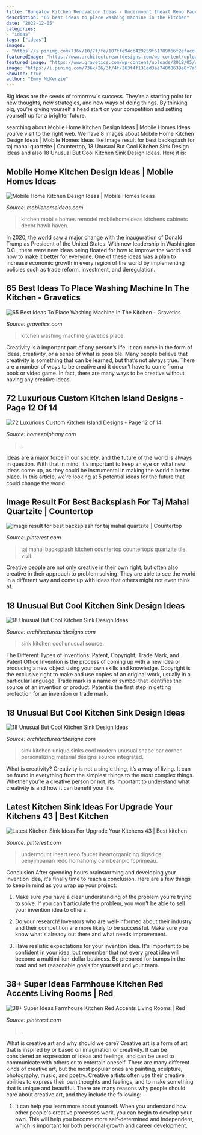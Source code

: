 ```yaml
---
title: "Bungalow Kitchen Renovation Ideas - Undermount Iheart Reno Faucet Iheartorganizing Digsdigs Penyimpanan Redo Homahomy Carribeanpic Fcprimeau"
description: "65 best ideas to place washing machine in the kitchen"
date: "2022-12-05"
categories:
- "ideas"
tags: ["ideas"]
images:
- "https://i.pinimg.com/736x/10/7f/fe/107ffe94cb429259f61789f66f2efacd.jpg"
featuredImage: "https://www.architectureartdesigns.com/wp-content/uploads/2015/05/1630-630x421.jpg"
featured_image: "https://www.gravetics.com/wp-content/uploads/2018/05/Washing-machine-in-kitchen-40.jpg"
image: "https://i.pinimg.com/736x/26/3f/4f/263f4f131ed3ae748f8639e8f7a56d33.jpg"
ShowToc: true
author: "Emmy McKenzie"
---
```



Big ideas are the seeds of tomorrow's success. They're a starting point for new thoughts, new strategies, and new ways of doing things. By thinking big, you're giving yourself a head start on your competition and setting yourself up for a brighter future.

	

		
searching about Mobile Home Kitchen Design Ideas | Mobile Homes Ideas you've visit to the right web. We have 8 Images about Mobile Home Kitchen Design Ideas | Mobile Homes Ideas like Image result for best backsplash for taj mahal quartzite | Countertop, 18 Unusual But Cool Kitchen Sink Design Ideas and also 18 Unusual But Cool Kitchen Sink Design Ideas. Here it is:
		
    
## Mobile Home Kitchen Design Ideas | Mobile Homes Ideas

<img loading=lazy src="http://mobilehomeideas.com/wp-content/uploads/2014/12/Mobile-Home-Kitchen-Design-Ideas.jpg" onerror="this.onerror=null;this.src='https://tse3.mm.bing.net/th?id=OIP.xoqL8eDLf3Tkxat-WPN4SwHaFJ&amp;pid=15.1';" alt="Mobile Home Kitchen Design Ideas | Mobile Homes Ideas">

_Source: mobilehomeideas.com_

>kitchen mobile homes remodel mobilehomeideas kitchens cabinets decor hawk haven. 

	

In 2020, the world saw a major change with the inauguration of Donald Trump as President of the United States. With new leadership in Washington D.C., there were new ideas being floated for how to improve the world and how to make it better for everyone. One of these ideas was a plan to increase economic growth in every region of the world by implementing policies such as trade reform, investment, and deregulation.

    
## 65 Best Ideas To Place Washing Machine In The Kitchen - Gravetics

<img loading=lazy src="https://www.gravetics.com/wp-content/uploads/2018/05/Washing-machine-in-kitchen-40.jpg" onerror="this.onerror=null;this.src='https://tse4.mm.bing.net/th?id=OIP.Nzl_EhG90vMPNknbc23o0gHaLH&amp;pid=15.1';" alt="65 Best Ideas To Place Washing Machine In The Kitchen - Gravetics">

_Source: gravetics.com_

>kitchen washing machine gravetics place. 

	

Creativity is a important part of any person’s life. It can come in the form of ideas, creativity, or a sense of what is possible. Many people believe that creativity is something that can be learned, but that’s not always true. There are a number of ways to be creative and it doesn’t have to come from a book or video game. In fact, there are many ways to be creative without having any creative ideas.

    
## 72 Luxurious Custom Kitchen Island Designs - Page 12 Of 14

<img loading=lazy src="https://homeepiphany.com/wp-content/uploads/2015/09/72-Luxurious-Custom-Kitchen-Island-Designs-59-681x1024.jpg" onerror="this.onerror=null;this.src='https://tse3.mm.bing.net/th?id=OIP.s3UFKmojRXTkWzeBHP2QJgHaLI&amp;pid=15.1';" alt="72 Luxurious Custom Kitchen Island Designs - Page 12 of 14">

_Source: homeepiphany.com_

>. 

	

Ideas are a major force in our society, and the future of the world is always in question. With that in mind, it's important to keep an eye on what new ideas come up, as they could be instrumental in making the world a better place. In this article, we're looking at 5 potential ideas for the future that could change the world.

    
## Image Result For Best Backsplash For Taj Mahal Quartzite | Countertop

<img loading=lazy src="https://i.pinimg.com/736x/26/3f/4f/263f4f131ed3ae748f8639e8f7a56d33.jpg" onerror="this.onerror=null;this.src='https://tse1.mm.bing.net/th?id=OIP.U__Xnx0gYCNlpL7AeZzZ_AHaLH&amp;pid=15.1';" alt="Image result for best backsplash for taj mahal quartzite | Countertop">

_Source: pinterest.com_

>taj mahal backsplash kitchen countertop countertops quartzite tile visit. 

	

Creative people are not only creative in their own right, but often also creative in their approach to problem solving. They are able to see the world in a different way and come up with ideas that others might not even think of.

    
## 18 Unusual But Cool Kitchen Sink Design Ideas

<img loading=lazy src="https://www.architectureartdesigns.com/wp-content/uploads/2015/05/1630-630x421.jpg" onerror="this.onerror=null;this.src='https://tse2.mm.bing.net/th?id=OIP.TtAHX5VckHAGRe7K0_9GAQHaE8&amp;pid=15.1';" alt="18 Unusual But Cool Kitchen Sink Design Ideas">

_Source: architectureartdesigns.com_

>sink kitchen cool unusual source. 

	

The Different Types of Inventions: Patent, Copyright, Trade Mark, and Patent Office
Invention is the process of coming up with a new idea or producing a new object using your own skills and knowledge. Copyright is the exclusive right to make and use copies of an original work, usually in a particular language. Trade mark is a name or symbol that identifies the source of an invention or product. Patent is the first step in getting protection for an invention or trade mark.

    
## 18 Unusual But Cool Kitchen Sink Design Ideas

<img loading=lazy src="https://www.architectureartdesigns.com/wp-content/uploads/2015/05/336.jpg" onerror="this.onerror=null;this.src='https://tse2.mm.bing.net/th?id=OIP.ALIZMaR8lOCjv26JtfJxzgHaF4&amp;pid=15.1';" alt="18 Unusual But Cool Kitchen Sink Design Ideas">

_Source: architectureartdesigns.com_

>sink kitchen unique sinks cool modern unusual shape bar corner personalizing material designs source integrated. 

	

What is creativity?
Creativity is not a single thing, it’s a way of living. It can be found in everything from the simplest things to the most complex things. Whether you’re a creative person or not, it’s important to understand what creativity is and how it can benefit your life.

    
## Latest Kitchen Sink Ideas For Upgrade Your Kitchens 43 | Best Kitchen

<img loading=lazy src="https://i.pinimg.com/736x/ea/b5/f8/eab5f87c4d1535a5c5dbc81391c454ea.jpg" onerror="this.onerror=null;this.src='https://tse4.mm.bing.net/th?id=OIP.W0nOIiFJ7dA5mO6ZiAbsWAHaLH&amp;pid=15.1';" alt="Latest Kitchen Sink Ideas For Upgrade Your Kitchens 43 | Best kitchen">

_Source: pinterest.com_

>undermount iheart reno faucet iheartorganizing digsdigs penyimpanan redo homahomy carribeanpic fcprimeau. 

	

Conclusion
After spending hours brainstorming and developing your invention idea, it's finally time to reach a conclusion. Here are a few things to keep in mind as you wrap up your project:
1. Make sure you have a clear understanding of the problem you're trying to solve. If you can't articulate the problem, you won't be able to sell your invention idea to others.

2. Do your research! Inventors who are well-informed about their industry and their competition are more likely to be successful. Make sure you know what's already out there and what needs improvement.

3. Have realistic expectations for your invention idea. It's important to be confident in your idea, but remember that not every great idea will become a multimillion-dollar business. Be prepared for bumps in the road and set reasonable goals for yourself and your team.

    
## 38+ Super Ideas Farmhouse Kitchen Red Accents Living Rooms | Red

<img loading=lazy src="https://i.pinimg.com/736x/10/7f/fe/107ffe94cb429259f61789f66f2efacd.jpg" onerror="this.onerror=null;this.src='https://tse4.mm.bing.net/th?id=OIP.vcpYXjWvcC7FkqRc0SE_yAAAAA&amp;pid=15.1';" alt="38+ Super Ideas Farmhouse Kitchen Red Accents Living Rooms | Red">

_Source: pinterest.com_

>. 

	

What is creative art and why should we care?
Creative art is a form of art that is inspired by or based on imagination or creativity. It can be considered an expression of ideas and feelings, and can be used to communicate with others or to entertain oneself. There are many different kinds of creative art, but the most popular ones are painting, sculpture, photography, music, and poetry. Creative artists often use their creative abilities to express their own thoughts and feelings, and to make something that is unique and beautiful. There are many reasons why people should care about creative art, and they include the following: 
1) It can help you learn more about yourself. When you understand how other people's creative processes work, you can begin to develop your own. This will help you become more self-determined and independent, which is important for both personal growth and career development.

